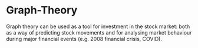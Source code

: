 # Graph-Theory
Graph theory can be used as a tool for investment in the stock market: both as a way of predicting stock movements and for analysing market behaviour during major financial events (e.g. 2008 financial crisis, COVID).
